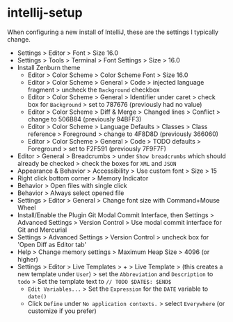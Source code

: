 # intellij-setup

When configuring a new install of IntelliJ, these are the settings I typically change.

* Settings > Editor > Font > Size 16.0
* Settings > Tools > Terminal > Font Settings > Size > 16.0
* Install Zenburn theme
  * Editor > Color Scheme > Color Scheme Font > Size 16.0
  * Editor > Color Scheme > General > Code > injected language fragment > uncheck the `Background` checkbox
  * Editor > Color Scheme > General > Identifier under caret > check box for `Background` > set to 787676 (previously had no value)
  * Editor > Color Scheme > Diff & Merge > Changed lines > Conflict > change to 506B84 (previously 94BFF3)
  * Editor > Color Scheme > Language Defaults > Classes > Class reference > Foreground > change to 4F8D8D (previously 366060)
  * Editor > Color Scheme > General > Code > TODO defaults > Foreground > set to F2F591 (previously 7F9F7F)
* Editor > General > Breadcrumbs > under `Show breadcrumbs` which should already be checked > check the boxes for `XML` and `JSON`
* Appearance & Behavior > Accessibility > Use custom font > Size > 15
* Right click bottom corner > Memory Indicator
* Behavior > Open files with single click
* Behavior > Always select opened file
* Settings > Editor > General > Change font size with Command+Mouse Wheel
* Install/Enable the Plugin Git Modal Commit Interface, then Settings > Advanced Settings > Version Control > Use modal commit interface for Git and Mercurial
* Settings > Advanced Settings > Version Control > uncheck box for 'Open Diff as Editor tab'
* Help > Change memory settings > Maximum Heap Size > 4096 (or higher)
* Settings > Editor > Live Templates > + > Live Template > (this creates a new template under `User`) > set the `Abbreviation` and `Description` to `todo` > Set the template text to `// TODO $DATE$: $END$`
  * `Edit Variables...` > Set the `Expression` for the `DATE` variable to `date()`
  * Click `Define` under `No application contexts.` > select `Everywhere` (or customize if you prefer)
